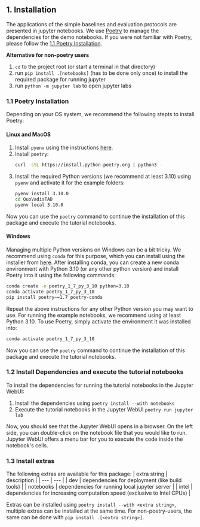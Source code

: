 ## 1. Installation

The applications of the simple baselines and evaluation protocols are presented in jupyter notebooks. We use [Poetry](https://python-poetry.org/) to manage the dependencies for the demo notebooks. If you were not familiar with Poetry, please follow the [1.1 Poetry Installation](). 


**Alternative for non-poetry users**
1. `cd` to the project root (or start a terminal in that directory)
1. run `pip install .[notebooks]` (has to be done only once) to install the required package for running jupyter
1. run `python -m jupyter lab` to open jupyter labs


### 1.1 Poetry Installation

Depending on your OS system, we recommend the following stepts to install Poetry:

#### Linux and MacOS
1. Install `pyenv` using the instructions [here](https://github.com/pyenv/pyenv#installation).
2. Install `poetry`:
   ```bash
   curl -sSL https://install.python-poetry.org | python3 -
   ```
3. Install the required Python versions (we recommend at least 3.10) using `pyenv` and activate it for the example folders:
   ```bash
   pyenv install 3.10.0
   cd QuoVadisTAD
   pyenv local 3.10.0
   ```
Now you can use the `poetry` command to continue the installation of this package and execute the tutorial notebooks.

#### Windows
Managing multiple Python versions on Windows can be a bit tricky. We recommend using `conda` for this purpose, which you can install using the installer from [here](https://docs.conda.io/en/latest/miniconda.html). After installing conda, you can create a new conda environment with Python 3.10 (or any other python version) and install Poetry into it using the following commands:
```bash
conda create -n poetry_1_7_py_3_10 python=3.10
conda activate poetry_1_7_py_3_10
pip install poetry~=1.7 poetry-conda
```

Repeat the above instructions for any other Python version you may want to use. For running the example notebooks, we recommend using at least Python 3.10.
To use Poetry, simply activate the environment it was installed into:
```bash
conda activate poetry_1_7_py_3_10
```
Now you can use the `poetry` command to continue the installation of this package and execute the tutorial notebooks.


### 1.2 Install Dependencies and execute the tutorial notebooks

To install the dependencies for running the tutorial notebooks in the Jupyter WebUI:
1. Install the dependencies using `poetry install --with notebooks`
1. Execute the tutorial notebooks in the Jupyter WebUI `poetry run jupyter lab`

Now, you should see that the Jupyter WebUI opens in a browser. On the left side, you can double-click on the notebook file that you would like to run. Jupyter WebUI offers a menu bar for you to execute the code inside the notebook's cells.


### 1.3 Install extras
The following extras are available for this package:
| extra string | description |
| --- | --- |
| dev | dependencies for deployment (like build tools) |
| notebooks | dependencies for running local jupyter server |
| intel | dependencies for increasing computation speed (exclusive to Intel CPUs) |

Extras can be installed using `poetry install --with <extra string>`, multiple extras can be installed at the same time. For non-poetry-users, the same can be done with `pip install .[<extra string>]`.
